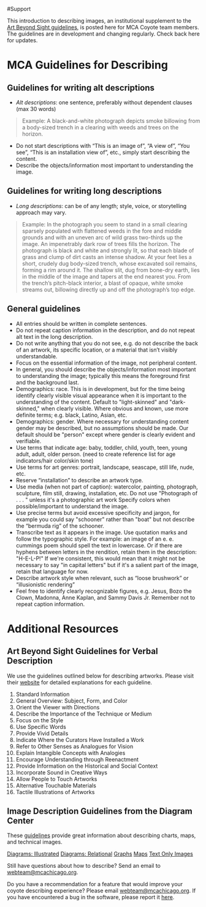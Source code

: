 #Support


This introduction to describing images, an institutional supplement to the [Art Beyond Sight guidelines](http://www.artbeyondsight.org/handbook/acs-guidelines.shtml), is posted here for MCA Coyote team members. The guidelines are in development and changing regularly. Check back here for updates. 

# MCA Guidelines for Describing

## Guidelines for writing alt descriptions
- *Alt descriptions*: one sentence, preferably without dependent clauses (max 30 words)
> Example: A black-and-white photograph depicts smoke billowing from a body-sized trench in a clearing with weeds and trees on the horizon.
- Do not start descriptions with “This is an image of”, “A view of”, “You see”, “This is an installation view of”, etc., simply start describing the content. 
- Describe the objects/information most important to understanding the image.

## Guidelines for writing long descriptions
- *Long descriptions*: can be of any length; style, voice, or storytelling approach may vary.
>Example: In the photograph you seem to stand in a small clearing sparsely populated with flattened weeds in the fore and middle grounds and with an uneven arc of wild grass two-thirds up the image. An impenetrably dark row of trees fills the horizon. The photograph is black and white and strongly lit, so that each blade of grass and clump of dirt casts an intense shadow. At your feet lies a short, crudely dug body-sized trench, whose excavated soil remains, forming a rim around it. The shallow slit, dug from bone-dry earth, lies in the middle of the image and tapers at the end nearest you. From the trench’s pitch-black interior, a blast of opaque, white smoke streams out, billowing directly up and off the photograph’s top edge.

## General guidelines  
- All entries should be written in complete sentences.  
- Do not repeat caption information in the description, and do not repeat alt text in the long description.  
- Do not write anything that you do not see, e.g. do not describe the back of an artwork, its specific location, or a material that isn’t visibly understandable.
- Focus on the essential information of the image, not peripheral content. 
- In general, you should describe the objects/information most important to understanding the image; typically this means the foreground first and the background last.  
- Demographics: race. This is in development, but for the time being identify clearly visible visual appearance when it is important to the understanding of the content. Default to "light-skinned" and "dark-skinned," when clearly visible. Where obvious and known, use more definite terms; e.g. black, Latino, Asian, etc.  
- Demographics: gender. Where necessary for understanding content gender may be described, but no assumptions should be made. Our default should be "person" except where gender is clearly evident and verifiable.  
- Use terms that indicate age: baby, toddler, child, youth, teen, young adult, adult, older person. (need to create reference list for age indicators/hair color/skin tone)  
- Use terms for art genres: portrait, landscape, seascape, still life, nude, etc.  
- Reserve “installation” to describe an artwork type.  
- Use media (when not part of caption): watercolor, painting, photograph, sculpture, film still, drawing, installation, etc. Do not use "Photograph of . . . " unless it's a photographic art work
Specify colors when possible/important to understand the image.  
- Use precise terms but avoid excessive specificity and jargon, for example you could say "schooner" rather than "boat" but not describe the “bermuda rig” of the schooner.  
- Transcribe text as it appears in the image. Use quotation marks and follow the typographic style. For example: an image of an e. e. cummings poem should spell the text in lowercase. Or if there are hyphens between letters in the rendition, retain them in the description: "H-E-L-P!" If we're consistent, this would mean that it might not be necessary to say "in capital letters" but if it's a salient part of the image, retain that language for now.  
- Describe artwork style when relevant, such as “loose brushwork” or “illusionistic rendering”  
- Feel free to identify clearly recognizable figures, e.g. Jesus, Bozo the Clown, Madonna, Anne Kaplan, and Sammy Davis Jr. Remember not to repeat caption information.

# Additional Resources

## Art Beyond Sight Guidelines for Verbal Description
We use the guidelines outlined below for describing artworks. Please visit their [website](http://www.artbeyondsight.org/handbook/acs-guidelines.shtml) for detailed explanations for each guideline.

1. Standard Information
2. General Overview: Subject, Form, and Color
3. Orient the Viewer with Directions
4. Describe the Importance of the Technique or Medium
5. Focus on the Style
6. Use Specific Words
7. Provide Vivid Details
8. Indicate Where the Curators Have Installed a Work
9. Refer to Other Senses as Analogues for Vision
10. Explain Intangible Concepts with Analogies
11. Encourage Understanding through Reenactment
12. Provide Information on the Historical and Social Context
13. Incorporate Sound in Creative Ways
14. Allow People to Touch Artworks
15. Alternative Touchable Materials
16. Tactile Illustrations of Artworks

## Image Description Guidelines from the Diagram Center
These [guidelines](http://diagramcenter.org/table-of-contents-2.html) provide great information about describing charts, maps, and technical images.

[Diagrams: Illustrated](http://diagramcenter.org/?p=2131)
[Diagrams: Relational](http://diagramcenter.org/?p=2139)
[Graphs](http://diagramcenter.org/?p=2156)
[Maps](http://diagramcenter.org/?p=2170)
[Text Only Images](http://diagramcenter.org/?p=2195)

Still have questions about how to describe? Send an email to [webteam@mcachicago.org](mailto:webteam@mcachicago.org).

Do you have a recommendation for a feature that would improve your coyote describing experience? Please email [webteam@mcachicago.org](mailto:webteam@mcachicago.org). If you have encountered a bug in the software, please report it [here](https://mcachicago.org/-/Bug-Reporting).
